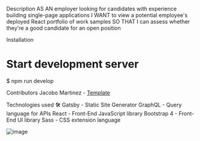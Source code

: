 Description
AS AN employer looking for candidates with experience building single-page applications
I WANT to view a potential employee's deployed React portfolio of work samples
SO THAT I can assess whether they're a good candidate for an open position


Installation

# Start development server
$ npm run develop



Contributors
Jacobo Martinez - [Template](https://github.com/cobidev/gatsby-simplefolio) 




Technologies used 🛠️
Gatsby - Static Site Generator
GraphQL - Query language for APIs
React - Front-End JavaScript library
Bootstrap 4 - Front-End UI library
Sass - CSS extension language


![image](https://user-images.githubusercontent.com/77795818/126538651-5f6c3471-7af6-47a1-abe4-8152c08ecd42.png)

